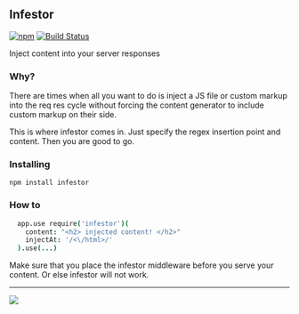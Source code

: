 Infestor
---------
[![npm](https://badge.fury.io/js/infestor.png)](http://badge.fury.io/js/infestor)
[![Build Status](https://travis-ci.org/samccone/infestor.png)](https://travis-ci.org/samccone/infestor)


Inject content into your server responses


### Why?
There are times when all you want to do is inject a JS file or custom markup into the req res cycle without forcing the content generator to include custom markup on their side.

This is where infestor comes in. Just specify the regex insertion point and content. Then you are good to go.


### Installing
`npm install infestor`

### How to

```coffeescript
  app.use require('infestor')(
    content: "<h2> injected content! </h2>"
    injectAt: '/<\/html>/'
  ).use(...)
```

Make sure that you place the infestor middleware before you serve your content. Or else infestor will not work.

-----------

![](http://media.moddb.com/images/mods/1/10/9329/63165.jpg)
